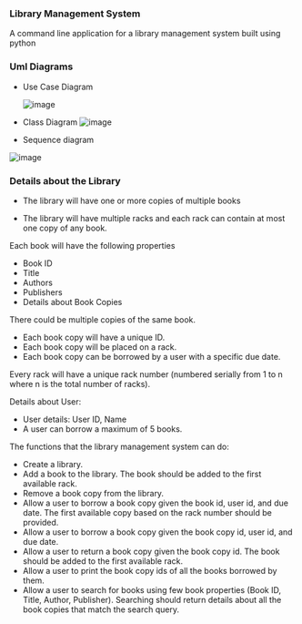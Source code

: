 ### Library Management System

A command line application for a library management system built using python

### Uml Diagrams

- Use Case Diagram

  ![image](https://github.com/Team-Panthers/library-management-sys/assets/119736310/5cea06c1-46d1-4eb4-8fdd-3b752be85553)


- Class Diagram
![image](https://github.com/Team-Panthers/library-management-sys/assets/119736310/08e6017a-1f40-42d5-9561-69ba8860a7d8)


- Sequence diagram

![image](https://github.com/Team-Panthers/library-management-sys/assets/119736310/2a3bc75a-c649-48e1-8e6a-40dcd3b8ae00)



### Details about the Library

- The library will have one or more copies of multiple books

- The library will have multiple racks and each rack can contain at most one copy of any book.

Each book will have the following properties

- Book ID
- Title
- Authors
- Publishers
- Details about Book Copies

There could be multiple copies of the same book.
- Each book copy will have a unique ID.
- Each book copy will be placed on a rack.
- Each book copy can be borrowed by a user with a specific due date.

Every rack will have a unique rack number (numbered serially from 1 to n where n is the total number of racks).

Details about User:
- User details: User ID, Name
- A user can borrow a maximum of 5 books.


The functions that the library management system can do:
- Create a library.
- Add a book to the library. The book should be added to the first available rack.
- Remove a book copy from the library.
- Allow a user to borrow a book copy given the book id, user id, and due date. The first available copy based on the rack number should be provided.
- Allow a user to borrow a book copy given the book copy id, user id, and due date.
- Allow a user to return a book copy given the book copy id. The book should be added to the first available rack.
- Allow a user to print the book copy ids of all the books borrowed by them.
- Allow a user to search for books using few book properties (Book ID, Title, Author, Publisher). Searching should return details about all the book copies that match the search query.
